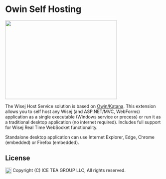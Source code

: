 Owin Self Hosting
====

<img src="https://raw.githubusercontent.com/iceteagroup/wisej-extensions/master/Support/Images/Owin.png" width="358" height="252">

The Wisej Host Service solution is based on [Owin/Katana](http://owin.org/). This extension allows you to self host any Wisej (and ASP.NET/MVC, WebForms) application as a single executable (Windows service or process) or run it as a traditional desktop application (no internet required). Includes full support for Wisej Real Time WebSocket functionality.

Standalone desktop application can use Internet Explorer, Edge, Chrome (embedded) or Firefox (embedded).

License
-------
<img src="http://iceteagroup.com/wp-content/uploads/2017/01/Square-64x64-trasp.png" height="20" align="top"> Copyright (C) ICE TEA GROUP LLC, All rights reserved.

